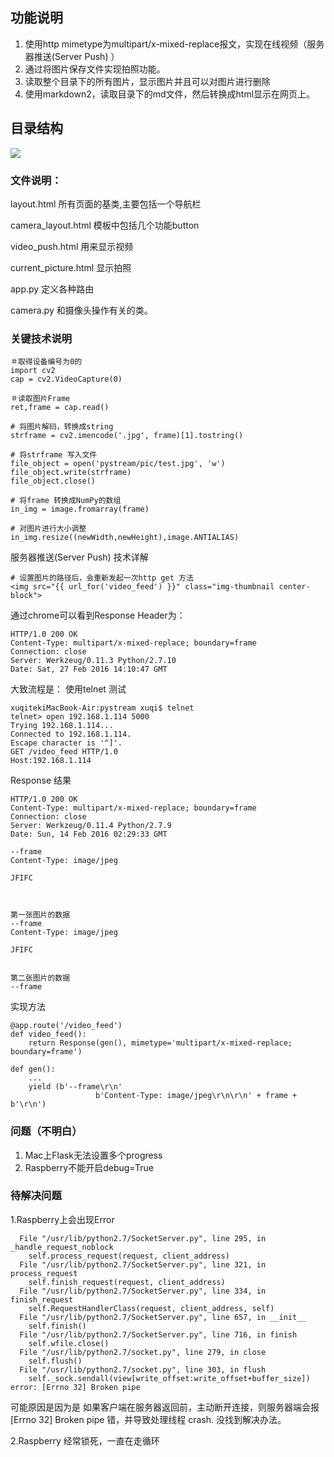 ## 功能说明
1. 使用http mimetype为multipart/x-mixed-replace报文，实现在线视频（服务器推送(Server Push) ）
2. 通过将图片保存文件实现拍照功能。
3. 读取整个目录下的所有图片，显示图片并且可以对图片进行删除
4. 使用markdown2，读取目录下的md文件，然后转换成html显示在网页上。

## 目录结构

![](http://cl.ly/3g3C1c0U3f1p/Image%202016-02-27%20at%2012.45.53%20%E4%B8%8B%E5%8D%88.png)

### 文件说明：

layout.html
所有页面的基类,主要包括一个导航栏

camera_layout.html
模板中包括几个功能button

video_push.html
用来显示视频

current_picture.html
显示拍照

app.py
定义各种路由

camera.py
和摄像头操作有关的类。

### 关键技术说明

```
＃取得设备编号为0的
import cv2
cap = cv2.VideoCapture(0)

＃读取图片Frame
ret,frame = cap.read()

# 将图片解码，转换成string
strframe = cv2.imencode('.jpg', frame)[1].tostring()

# 将strframe 写入文件
file_object = open('pystream/pic/test.jpg', 'w')
file_object.write(strframe)
file_object.close()

# 将frame 转换成NumPy的数组
in_img = image.fromarray(frame)

# 对图片进行大小调整
in_img.resize((newWidth,newHeight),image.ANTIALIAS)

```
服务器推送(Server Push) 技术详解

```
# 设置图片的路径后，会重新发起一次http get 方法
<img src="{{ url_for('video_feed') }}" class="img-thumbnail center-block">
```

通过chrome可以看到Response Header为：

```
HTTP/1.0 200 OK
Content-Type: multipart/x-mixed-replace; boundary=frame
Connection: close
Server: Werkzeug/0.11.3 Python/2.7.10
Date: Sat, 27 Feb 2016 14:10:47 GMT

```
大致流程是：
使用telnet 测试

```
xuqitekiMacBook-Air:pystream xuqi$ telnet
telnet> open 192.168.1.114 5000
Trying 192.168.1.114...
Connected to 192.168.1.114.
Escape character is '^]'.
GET /video_feed HTTP/1.0
Host:192.168.1.114

```

Response 结果

```
HTTP/1.0 200 OK
Content-Type: multipart/x-mixed-replace; boundary=frame
Connection: close
Server: Werkzeug/0.11.4 Python/2.7.9
Date: Sun, 14 Feb 2016 02:29:33 GMT

--frame
Content-Type: image/jpeg

JFIFC



第一张图片的数据
--frame
Content-Type: image/jpeg

JFIFC


第二张图片的数据
--frame

```

实现方法

```
@app.route('/video_feed')
def video_feed():
    return Response(gen(), mimetype='multipart/x-mixed-replace; boundary=frame')

def gen():
	...
	yield (b'--frame\r\n'
                   b'Content-Type: image/jpeg\r\n\r\n' + frame + b'\r\n')
```
### 问题（不明白）
1. Mac上Flask无法设置多个progress
2. Raspberry不能开启debug=True

### 待解决问题

1.Raspberry上会出现Error

```
  File "/usr/lib/python2.7/SocketServer.py", line 295, in _handle_request_noblock
    self.process_request(request, client_address)
  File "/usr/lib/python2.7/SocketServer.py", line 321, in process_request
    self.finish_request(request, client_address)
  File "/usr/lib/python2.7/SocketServer.py", line 334, in finish_request
    self.RequestHandlerClass(request, client_address, self)
  File "/usr/lib/python2.7/SocketServer.py", line 657, in __init__
    self.finish()
  File "/usr/lib/python2.7/SocketServer.py", line 716, in finish
    self.wfile.close()
  File "/usr/lib/python2.7/socket.py", line 279, in close
    self.flush()
  File "/usr/lib/python2.7/socket.py", line 303, in flush
    self._sock.sendall(view[write_offset:write_offset+buffer_size])
error: [Errno 32] Broken pipe

```
可能原因是因为是
如果客户端在服务器返回前，主动断开连接，则服务器端会报 [Errno 32] Broken pipe 错，并导致处理线程 crash.
没找到解决办法。

2.Raspberry 经常锁死，一直在走循环



